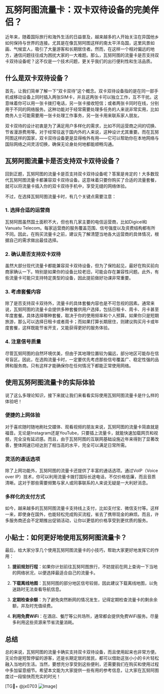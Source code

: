 # 瓦努阿图流量卡：双卡双待设备的完美伴侣？

近年来，随着国际旅行和海外生活的日益普及，越来越多的人开始关注在异国他乡如何保持与世界的连接。尤其是在像瓦努阿图这样的南太平洋岛国，这里风景如画、气候宜人，吸引了大量游客和长期居住者。然而，在这样一个相对偏远的地方，通信问题往往成为困扰大家的一大难题。那么，瓦努阿图的流量卡是否支持双卡双待设备呢？这不仅是一个技术问题，更关乎我们的出行便利性和生活品质。

## 什么是双卡双待设备？

首先，让我们简单了解一下“双卡双待”这个概念。双卡双待设备指的是在同一部手机或移动设备上同时插入两张SIM卡，并且这两张卡可以独立工作，互不干扰。这意味着你可以用一张卡拨打电话，另一张卡接收短信；或者两张卡同时在线，分别用于不同的网络服务。这种功能对于经常需要处理多任务的人来说非常实用，比如商务人士可能需要用一张卡处理工作事务，另一张卡用来联系家人朋友。

双卡双待的设计初衷是为了满足用户多样化的需求，比如不同运营商之间的切换、节省漫游费用等。对于经常往返于国内外的人来说，这种设计尤其重要。而在瓦努阿图这样的国家，双卡双待设备更是显得格外有用——它可以帮助你在本地网络与国际网络之间灵活切换，确保无论身处何地都能顺畅沟通。

## 瓦努阿图流量卡是否支持双卡双待设备？

回到正题，瓦努阿图的流量卡是否支持双卡双待设备呢？答案是肯定的！大多数现代瓦努阿图流量卡都兼容双卡双待设备。这意味着只要你购买了合适的流量套餐，就可以将流量卡插入你的双卡双待手机中，享受无缝的网络体验。

不过，在选择瓦努阿图流量卡时，有几个关键点需要注意：

### 1. **选择合适的运营商**
瓦努阿图虽然国土面积不大，但也有几家主要的电信运营商，比如Digicel和Vanuatu Telecom。每家运营商的服务覆盖范围、信号强度以及资费结构都有所不同。因此，在购买流量卡之前，建议先了解清楚当地各大运营商的具体情况，根据自己的需求做出最佳选择。

### 2. **确认是否支持双卡双待**
虽然大部分现代流量卡都能兼容双卡双待设备，但为了保险起见，最好在购买前向商家确认一下。特别是如果你的设备比较老旧，可能会存在兼容性问题。此外，有些流量卡可能只支持特定类型的设备，因此提前做好功课非常重要。

### 3. **考虑套餐内容**
除了是否支持双卡双待外，流量卡的具体套餐内容也是不可忽视的因素。通常来说，瓦努阿图的流量卡会提供多种套餐供用户选择，包括日租卡、周卡、月卡甚至年度套餐。具体选择哪种套餐，取决于你的使用频率和个人预算。如果你只是短期旅游，那么可以选择日租卡或者周卡；而如果打算长期居住，则建议购买月卡或年度套餐，这样既能节省开支，又能获得更好的服务体验。

### 4. **注意信号质量**
尽管瓦努阿图的自然环境优美，但由于其地理位置较为偏远，部分地区可能存在信号盲区。因此，在选购流量卡时，一定要优先考虑那些信号覆盖广、稳定性强的品牌和服务商。只有这样才能确保你在任何情况下都能正常使用网络。

## 使用瓦努阿图流量卡的实际体验

说了这么多理论知识，接下来就让我们来看看实际使用瓦努阿图流量卡是什么样的体验吧！

### 便捷的上网体验
对于喜欢随时随地刷社交媒体、观看视频的朋友来说，瓦努阿图的流量卡简直就是福音。无论是Instagram还是YouTube，只要插上流量卡，就能快速加载网页和视频，完全没有延迟感。而且，由于瓦努阿图的互联网基础设施近年来得到了显著改善，整体网速已经达到了相当高的水平，完全可以满足日常所需。

### 灵活的通话选项
除了上网功能外，瓦努阿图的流量卡还提供了丰富的通话选项。通过VoIP（Voice over IP）技术，你可以利用流量卡拨打国际长途电话，不仅价格低廉，而且音质清晰。这对于那些需要频繁与家人或同事联系的人来说无疑是一大利好消息。

### 多样化的支付方式
如今，越来越多的瓦努阿图流量卡支持线上支付，比如支付宝、微信支付等。这样一来，即使身在国外，也能轻松完成购买流程，省去了携带现金的麻烦。而且，许多服务商还会不定期推出促销活动，让你以更低的价格享受到更优质的服务。

## 小贴士：如何更好地使用瓦努阿图流量卡？

最后，给大家分享几个使用瓦努阿图流量卡的小技巧，帮助大家更好地发挥它的作用：

1. **提前规划行程**：如果你计划前往瓦努阿图旅行，不妨提前在网上查询一下当地的网络状况，以便选择最适合自己的流量卡。
   
2. **下载离线地图**：瓦努阿图的部分地区信号较弱，因此建议下载离线地图，以免迷路时无法查看导航信息。
   
3. **定期检查余额**：为了避免突然断网的情况发生，记得定期检查流量卡的剩余余额，并及时充值续费。
   
4. **利用免费WiFi**：在酒店、餐厅等公共场所，通常都会提供免费WiFi服务。尽量多利用这些资源来节省流量消耗。

## 总结

总的来说，瓦努阿图的流量卡确实支持双卡双待设备，而且使用起来也非常方便。无论你是短暂停留的游客，还是长期定居的居民，都可以借助这张小小的卡片轻松融入当地的生活。当然，要想充分享受到这些便利，还需要我们在购买和使用过程中多加留意细节。希望本文能为大家提供一些有用的参考信息，让大家在瓦努阿图度过一段愉快而充实的时光！

[TG💪+ @jx0703 ![Image](https://github.com/user-attachments/assets/dbca1d08-cadb-493c-b0ec-ad6f7a83f270)]